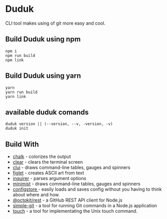 # Duduk
CLI tool makes using of git more easy and cool.
## Build Duduk using npm
```
npm i
npm run build
npm link
```
## Build Duduk using yarn
```
yarn
yarn run build
yarn link
```
## available duduk comands
```
duduk version || (--version, --v, -version, -v)
duduk init 
```
## Build With
* [chalk](https://www.npmjs.com/package/chalk) - colorizes the output
* [clear](https://www.npmjs.com/package/clear) - clears the terminal screen
* [clui](https://www.npmjs.com/package/clui) - draws command-line tables, gauges and spinners
* [figlet](https://www.npmjs.com/package/figlet) - creates ASCII art from text
* [inquirer](https://www.npmjs.com/package/inquirer) - parses argument options
* [minimist](https://www.npmjs.com/package/minimist) - draws command-line tables, gauges and spinners
* [configstore ](https://www.npmjs.com/package/configstore) - easily loads and saves config without you having to think about where and how.
* [@octokit/rest](https://www.npmjs.com/package/@octokit/rest) - a GitHub REST API client for Node.js
* [simple-git](https://www.npmjs.com/package/simple-git) - a tool for running Git commands in a Node.js application
* [touch](https://www.npmjs.com/package/touch) - a tool for implementating the Unix touch command.

